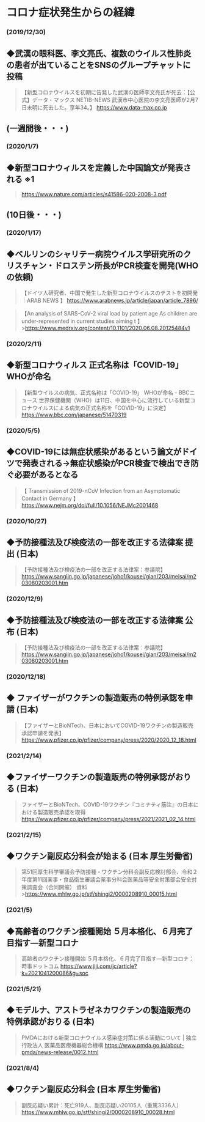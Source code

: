 # コロナ症状発生からの経緯

### (2019/12/30)

## ◆武漢の眼科医、李文亮氏、複数のウイルス性肺炎の患者が出ていることをSNSのグループチャットに投稿

>【新型コロナウイルスを初期に告発した武漢の医師李文亮氏が死去：【公式】データ・マックス NETIB-NEWS 武漢市中心医院の李文亮医師が2月7日未明に死去した。享年34。】 
>https://www.data-max.co.jp
>

## (一週間後・・・)



### (2020/1/7)

## ◆新型コロナウィルスを定義した中国論文が発表される ※1 
>https://www.nature.com/articles/s41586-020-2008-3.pdf
>

## (10日後・・・)


### (2020/1/17)

## ◆ベルリンのシャリテー病院ウイルス学研究所のクリスチャン・ドロステン所長がPCR検査を開発(WHOの依頼)

>【ドイツ人研究者、中国で発生した新型コロナウイルスのテストを初開発｜ARAB NEWS 】 https://www.arabnews.jp/article/japan/article_7896/

>【An analysis of SARS-CoV-2 viral load by patient age As children are under-represented in current studies aiming t 】 >https://www.medrxiv.org/content/10.1101/2020.06.08.20125484v1


### (2020/2/11)

## ◆新型コロナウィルス 正式名称は「COVID-19」 WHOが命名

>【新型ウイルスの病気、正式名称は「COVID-19」 WHOが命名 - BBCニュース
>世界保健機関（WHO）は11日、中国を中心に流行している新型コロナウイルスによる病気の正式名称を「COVID-19」に決定】 
>https://www.bbc.com/japanese/51470319

### (2020/5/5)

## ◆COVID-19には無症状感染があるという論文がドイツで発表される→無症状感染がPCR検査で検出でき防ぐ必要があるとなる

>【 Transmission of 2019-nCoV Infection from an Asymptomatic Contact in Germany 】 
> https://www.nejm.org/doi/full/10.1056/NEJMc2001468

### (2020/10/27)

## ◆予防接種法及び検疫法の一部を改正する法律案 提出 (日本)

>【予防接種法及び検疫法の一部を改正する法律案：参議院】 
> https://www.sangiin.go.jp/japanese/joho1/kousei/gian/203/meisai/m203080203001.htm

### (2020/12/9)

## ◆予防接種法及び検疫法の一部を改正する法律案 公布 (日本)

>【予防接種法及び検疫法の一部を改正する法律案：参議院】 
>https://www.sangiin.go.jp/japanese/joho1/kousei/gian/203/meisai/m203080203001.htm

### (2020/12/18)

## ◆ ファイザーがワクチンの製造販売の特例承認を申請 (日本)

>【ファイザーとBioNTech、日本においてCOVID-19ワクチンの製造販売承認申請を発表】 
>https://www.pfizer.co.jp/pfizer/company/press/2020/2020_12_18.html

### (2021/2/14)

## ◆ファイザーワクチンの製造販売の特例承認がおりる (日本)

>ファイザーとBioNTech、COVID-19ワクチン『コミナティ筋注』の日本における製造販売承認を取得 
>https://www.pfizer.co.jp/pfizer/company/press/2021/2021_02_14.html

### (2021/2/15)

## ◆ワクチン副反応分科会が始まる (日本 厚生労働省)

>第51回厚生科学審議会予防接種・ワクチン分科会副反応検討部会、令和２年度第11回薬事・食品衛生審議会薬事分科会医薬品等安全対策部会安全対策調査会（合同開催） 資料 >https://www.mhlw.go.jp/stf/shingi2/0000208910_00015.html

### (2021/5)

## ◆高齢者のワクチン接種開始 ５月本格化、６月完了目指す―新型コロナ

>高齢者のワクチン接種開始 ５月本格化、６月完了目指す—新型コロナ：時事ドットコム 
>https://www.jiji.com/jc/article?k=2021041200086&g=soc

### (2021/5/21)

## ◆モデルナ、アストラゼネカワクチンの製造販売の特例承認がおりる (日本)

>PMDAにおける新型コロナウイルス感染症対策に係る活動について | 独立行政法人 医薬品医療機器総合機構 
>https://www.pmda.go.jp/about-pmda/news-release/0012.html

### (2021/8/4)

## ◆ワクチン副反応分科会 (日本 厚生労働省)

>副反応疑い累計：死亡919人、副反応疑い20105人（重篤3336人）
>https://www.mhlw.go.jp/stf/shingi2/0000208910_00028.html
